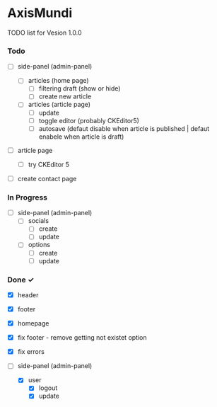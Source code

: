 # AxisMundi

TODO list for Vesion 1.0.0

### Todo
- [ ] side-panel (admin-panel)
  - [ ] articles (home page)
    - [ ] filtering draft (show or hide)
    - [ ] create new article
  - [ ] articles (article page)
    - [ ] update
    - [ ] toggle editor (probably CKEditor5)
    - [ ] autosave (defaut disable when article is published | defaut enabele when article is draft)
- [ ] article page
  - [ ] try CKEditor 5
- [ ] create contact page


### In Progress
- [ ] side-panel (admin-panel)
  - [ ] socials
    - [ ] create
    - [ ] update
  - [ ] options
    - [ ] create 
    - [ ] update

### Done ✓
- [x] header
- [x] footer
- [x] homepage
- [x] fix footer - remove getting not existet option
- [x] fix errors

- [ ] side-panel (admin-panel)
  - [x] user
    - [x] logout
    - [x] update